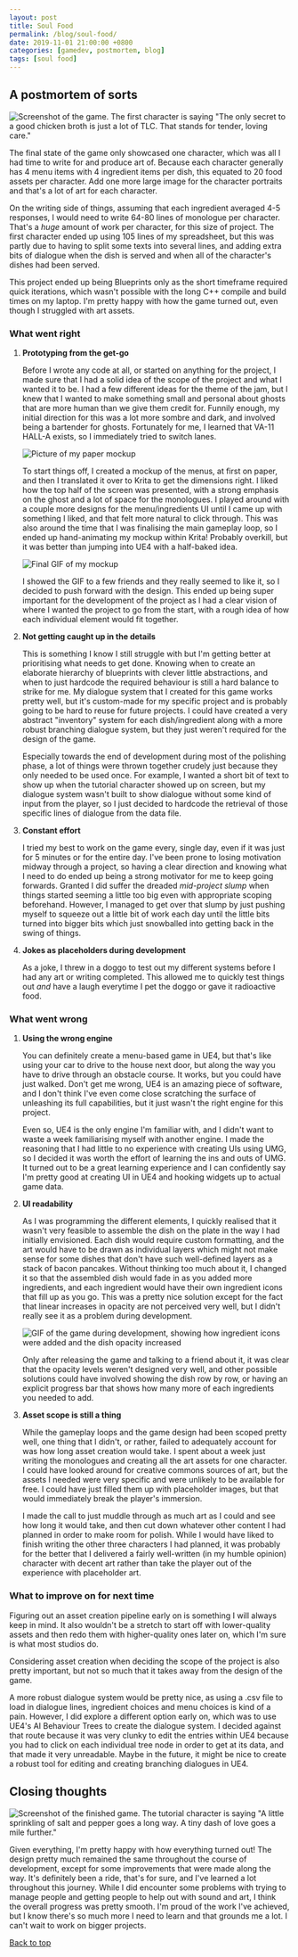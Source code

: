 ```yaml
---
layout: post
title: Soul Food
permalink: /blog/soul-food/
date: 2019-11-01 21:00:00 +0800
categories: [gamedev, postmortem, blog]
tags: [soul food]
---
```


## A postmortem of sorts

![Screenshot of the game. The first character is saying "The only secret to a good chicken broth is just a lot of TLC. That stands for tender, loving care."](/images/soulfoodProgress2.png)

The final state of the game only showcased one character, which was all I had time to write for and produce art of. Because each character generally has 4 menu items with 4 ingredient items per dish, this equated to 20 food assets per character. Add one more large image for the character portraits and that's a lot of art for each character. 

<!--more-->

On the writing side of things, assuming that each ingredient averaged 4-5 responses, I would need to write 64-80 lines of monologue per character. That's a *huge* amount of work per character, for this size of project. The first character ended up using 105 lines of my spreadsheet, but this was partly due to having to split some texts into several lines, and adding extra bits of dialogue when the dish is served and when all of the character's dishes had been served.

This project ended up being Blueprints only as the short timeframe required quick iterations, which wasn't possible with the long C++ compile and build times on my laptop. I'm pretty happy with how the game turned out, even though I struggled with art assets.

### What went right

1.  **Prototyping from the get-go**

    Before I wrote any code at all, or started on anything for the project, I made sure that I had a solid idea of the scope of the project and what I wanted it to be. I had a few different ideas for the theme of the jam, but I knew that I wanted to make something small and personal about ghosts that are more human than we give them credit for. Funnily enough, my initial direction for this was a lot more sombre and dark, and involved being a bartender for ghosts. Fortunately for me, I learned that VA-11 HALL-A exists, so I immediately tried to switch lanes.

    ![Picture of my paper mockup](/images/paper.jpg)

    To start things off, I created a mockup of the menus, at first on paper, and then I translated it over to Krita to get the dimensions right. I liked how the top half of the screen was presented, with a strong emphasis on the ghost and a lot of space for the monologues. I played around with a couple more designs for the menu/ingredients UI until I came up with something I liked, and that felt more natural to click through. This was also around the time that I was finalising the main gameplay loop, so I ended up hand-animating my mockup within Krita! Probably overkill, but it was better than jumping into UE4 with a half-baked idea.

    ![Final GIF of my mockup](/images/mockup.gif)

    I showed the GIF to a few friends and they really seemed to like it, so I decided to push forward with the design. This ended up being super important for the development of the project as I had a clear vision of where I wanted the project to go from the start, with a rough idea of how each individual element would fit together. 

2.  **Not getting caught up in the details**
    
    This is something I know I still struggle with but I'm getting better at prioritising what needs to get done. Knowing when to create an elaborate hierarchy of blueprints with clever little abstractions, and when to just hardcode the required behaviour is still a hard balance to strike for me. My dialogue system that I created for this game works pretty well, but it's custom-made for my specific project and is probably going to be hard to reuse for future projects. I could have created a very abstract "inventory" system for each dish/ingredient along with a more robust branching dialogue system, but they just weren't required for the design of the game.
    
    Especially towards the end of development during most of the polishing phase, a lot of things were thrown together crudely just because they only needed to be used once. For example, I wanted a short bit of text to show up when the tutorial character showed up on screen, but my dialogue system wasn't built to show dialogue without some kind of input from the player, so I just decided to hardcode the retrieval of those specific lines of dialogue from the data file.
    
3.  **Constant effort**

    I tried my best to work on the game every, single day, even if it was just for 5 minutes or for the entire day. I've been prone to losing motivation midway through a project, so having a clear direction and knowing what I need to do ended up being a strong motivator for me to keep going forwards. Granted I did suffer the dreaded _mid-project slump_ when things started seeming a little too big even with appropriate scoping beforehand. However, I managed to get over that slump by just pushing myself to squeeze out a little bit of work each day until the little bits turned into bigger bits which just snowballed into getting back in the swing of things.
    
4. **Jokes as placeholders during development**

    As a joke, I threw in a doggo to test out my different systems before I had any art or writing completed. This allowed me to quickly test things out _and_ have a laugh everytime I pet the doggo or gave it radioactive food.
    
### What went wrong

1.  **Using the wrong engine**

    You can definitely create a menu-based game in UE4, but that's like using your car to drive to the house next door, but along the way you have to drive through an obstacle course. It works, but you could have just walked. Don't get me wrong, UE4 is an amazing piece of software, and I don't think I've even come close scratching the surface of unleashing its full capabilities, but it just wasn't the right engine for this project.
    
    Even so, UE4 is the only engine I'm familiar with, and I didn't want to waste a week familiarising myself with another engine. I made the reasoning that I had little to no experience with creating UIs using UMG, so I decided it was worth the effort of learning the ins and outs of UMG. It turned out to be a great learning experience and I can confidently say I'm pretty good at creating UI in UE4 and hooking widgets up to actual game data.

2.  **UI readability**

    As I was programming the different elements, I quickly realised that it wasn't very feasible to assemble the dish on the plate in the way I had initially envisioned. Each dish would require custom formatting, and the art would have to be drawn as individual layers which might not make sense for some dishes that don't have such well-defined layers as a stack of bacon pancakes. Without thinking too much about it, I changed it so that the assembled dish would fade in as you added more ingredients, and each ingredient would have their own ingredient icons that fill up as you go. This was a pretty nice solution except for the fact that linear increases in opacity are not perceived very well, but I didn't really see it as a problem during development.

    ![GIF of the game during development, showing how ingredient icons were added and the dish opacity increased](/images/soulfoodProgress1.gif)

    Only after releasing the game and talking to a friend about it, it was clear that the opacity levels weren't designed very well, and other possible solutions could have involved showing the dish row by row, or having an explicit progress bar that shows how many more of each ingredients you needed to add.
    
3.  **Asset scope is still a thing**
  
    While the gameplay loops and the game design had been scoped pretty well, one thing that I didn't, or rather, failed to adequately account for was how long asset creation would take. I spent about a week just writing the monologues and creating all the art assets for one character. I could have looked around for creative commons sources of art, but the assets I needed were very specific and were unlikely to be available for free. I could have just filled them up with placeholder images, but that would immediately break the player's immersion.
    
    I made the call to just muddle through as much art as I could and see how long it would take, and then cut down whatever other content I had planned in order to make room for polish. While I would have liked to finish writing the other three characters I had planned, it was probably for the better that I delivered a fairly well-written (in my humble opinion) character with decent art rather than take the player out of the experience with placeholder art.

### What to improve on for next time

Figuring out an asset creation pipeline early on is something I will always keep in mind. It also wouldn't be a stretch to start off with lower-quality assets and then redo them with higher-quality ones later on, which I'm sure is what most studios do. 

Considering asset creation when deciding the scope of the project is also pretty important, but not so much that it takes away from the design of the game.

A more robust dialogue system would be pretty nice, as using a .csv file to load in dialogue lines, ingredient choices and menu choices is kind of a pain. However, I did explore a different option early on, which was to use UE4's AI Behaviour Trees to create the dialogue system. I decided against that route because it was very clunky to edit the entries within UE4 because you had to click on each individual tree node in order to get at its data, and that made it very unreadable. Maybe in the future, it might be nice to create a robust tool for editing and creating branching dialogues in UE4.

## Closing thoughts

![Screenshot of the finished game. The tutorial character is saying "A little sprinkling of salt and pepper goes a long way. A tiny dash of love goes a mile further."](/images/soulfoodFinished.png)

Given everything, I'm pretty happy with how everything turned out! The design pretty much remained the same throughout the course of development, except for some improvements that were made along the way. It's definitely been a ride, that's for sure, and I've learned a lot throughout this journey. While I did encounter some problems with trying to manage people and getting people to help out with sound and art, I think the overall progress was pretty smooth. I'm proud of the work I've achieved, but I know there's so much more I need to learn and that grounds me a lot. I can't wait to work on bigger projects.

[Back to top](#)